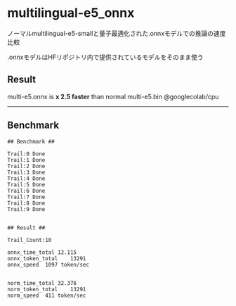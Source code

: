 # multilingual-e5_onnx

ノーマルmultilingual-e5-smallと量子最適化された.onnxモデルでの推論の速度比較

.onnxモデルはHFリポジトリ内で提供されているモデルをそのまま使う


## Result

multi-e5.onnx is  **x 2.5 faster** than normal multi-e5.bin @googlecolab/cpu
 

---
## Benchmark 



```
## Benchmark ##

Trail:0 Done
Trail:1 Done
Trail:2 Done
Trail:3 Done
Trail:4 Done
Trail:5 Done
Trail:6 Done
Trail:7 Done
Trail:8 Done
Trail:9 Done


## Result ##

Trail_Count:10

onnx_time_total	12.115
onnx_token_total	13291
onnx_speed	1097 token/sec


norm_time_total	32.376
norm_token_total	13291
norm_speed	411 token/sec
```
